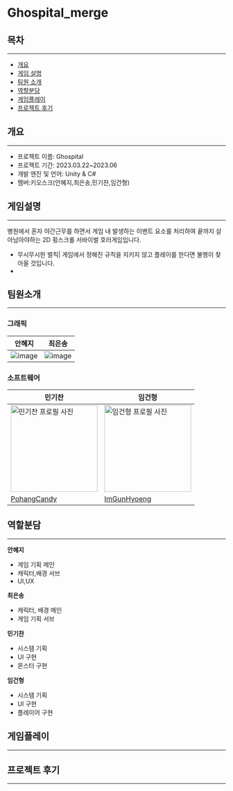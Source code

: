 
# Ghospital_merge

## 목차
---

* [개요](#개요)
* [ 게임 설명](#게임설명)
* [ 팀원 소개](#팀원소개)
* [ 역할분담](#역할분담)
* [ 게임플레이](#게임플레이)
* [ 프로젝트 후기](#프로젝트-후기)


## 개요
---
* 프로젝트 이름: Ghospital
* 프로젝트 기간: 2023.03.22~2023.06
* 개발 엔진 및 언어: Unity & C#
* 멤버:키오스크(안혜지,최은송,민기찬,임건형)

  
## 게임설명
---
병원에서 혼자 야간근무를 하면서 게임 내 발생하는 이벤트 요소를 처리하여
끝까지 살아남아야하는 2D 횡스크롤 서바이벌 호러게임입니다.
* 무시무시한 벌칙|
  게임에서 정해진 규칙을 지키지 않고 플레이를 한다면 불행이 찾아올 것입니다.
* 
## 팀원소개
---
### **그래픽**
|안혜지|최은송|
|---|---|
|![image](https://github.com/ImGunHyoeng/Ghospital_merge/assets/102517991/c0c9aa6a-d7ef-420c-a1a1-0481e615af4a)|![image](https://github.com/ImGunHyoeng/Ghospital_merge/assets/102517991/7a6271c6-113b-4b6c-a844-060b2c7da4c3)|





### **소프트웨어**
| 민기찬 | 임건형|
|---|---|
| <img src="https://github.com/ImGunHyoeng/Ghospital_merge/assets/102517991/28d169c3-ca16-4cbd-9be5-24a4e34b3f7e" width="200px" height="200px" title="민기찬 프로필 사진"> | <img src="https://github.com/ImGunHyoeng/Ghospital_merge/assets/102517991/9a1de89e-0f91-4911-9411-a12f6ea463cd" width="200px" height="200px" title="임건형 프로필 사진"> |
| [PohangCandy](https://github.com/PohangCandy) | [ImGunHyoeng](https://github.com/ImGunHyoeng) |


## 역할분담
---
**안혜지**

* 게임 기획 메인
* 캐릭터,배경 서브
* UI,UX

**최은송**

* 캐릭터, 배경 메인
* 게임 기획 서브
  
**민기찬**

* 시스템 기획
* UI 구현
* 몬스터 구현

**임건형**

* 시스템 기획
* UI 구현
* 플레이어 구현
## 게임플레이
---

## 프로젝트 후기
---
